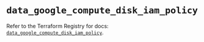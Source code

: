 # `data_google_compute_disk_iam_policy`

Refer to the Terraform Registry for docs: [`data_google_compute_disk_iam_policy`](https://registry.terraform.io/providers/hashicorp/google/5.21.0/docs/data-sources/compute_disk_iam_policy).
